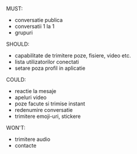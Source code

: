 MUST: 
- conversatie publica 
- conversatii 1 la 1
- grupuri

SHOULD: 
- capabilitate de trimitere poze, fisiere, video etc.
- lista utilizatorilor conectati
- setare poza profil in aplicatie

COULD:
- reactie la mesaje
- apeluri video
- poze facute si trimise instant
- redenumire conversatie
- trimitere emoji-uri, stickere

WON'T:
- trimitere audio
- contacte
